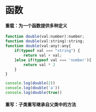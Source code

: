 # 函数
#### 重载：为一个函数提供多种定义

```js
function double(val:number):number;
function double(val:string):string;
function double(val:any):any{
    if(typeof val === "string") {
        return val + val;
    }else if(typeof val === 'number'){
        return val * 2
    }
}

console.log(double(2))
console.log(double('a'))
console.log(double(true))
```

#### 重写：子类重写继承自父类中的方法

